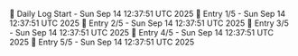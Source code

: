 📅 Daily Log Start - Sun Sep 14 12:37:51 UTC 2025
📌 Entry 1/5 - Sun Sep 14 12:37:51 UTC 2025
📌 Entry 2/5 - Sun Sep 14 12:37:51 UTC 2025
📌 Entry 3/5 - Sun Sep 14 12:37:51 UTC 2025
📌 Entry 4/5 - Sun Sep 14 12:37:51 UTC 2025
📌 Entry 5/5 - Sun Sep 14 12:37:51 UTC 2025

